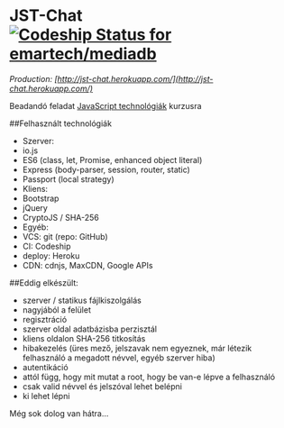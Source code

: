 # JST-Chat [ ![Codeship Status for emartech/mediadb](https://codeship.com/projects/7c24f9b0-ead7-0132-6365-7ee58af40c21/status?branch=master)](https://codeship.com/projects/83245)

_Production: [http://jst-chat.herokuapp.com/](http://jst-chat.herokuapp.com/)_  

Beadandó feladat [JavaScript technológiák](http://webprogramozas.inf.elte.hu/jstech.html) kurzusra

##Felhasznált technológiák
* Szerver:
 * io.js
 * ES6 (class, let, Promise, enhanced object literal)
 * Express (body-parser, session, router, static)
 * Passport (local strategy)
* Kliens:
 * Bootstrap
 * jQuery
 * CryptoJS / SHA-256
* Egyéb:
 * VCS: git (repo: GitHub)
 * CI: Codeship
 * deploy: Heroku
 * CDN: cdnjs, MaxCDN, Google APIs

##Eddig elkészült:
* szerver / statikus fájlkiszolgálás
* nagyjából a felület
* regisztráció
 * szerver oldal adatbázisba perzisztál
 * kliens oldalon SHA-256 titkosítás
 * hibakezelés (üres mező, jelszavak nem egyeznek, már létezik felhasználó a megadott névvel, egyéb szerver hiba)
* autentikáció
 * attól függ, hogy mit mutat a root, hogy be van-e lépve a felhasználó 
 * csak valid névvel és jelszóval lehet belépni
 * ki lehet lépni


Még sok dolog van hátra...
